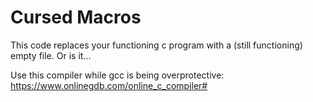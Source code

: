 # Cursed Macros
This code replaces your functioning c program with a (still functioning) empty file. Or is it...

Use this compiler while gcc is being overprotective: https://www.onlinegdb.com/online_c_compiler#


